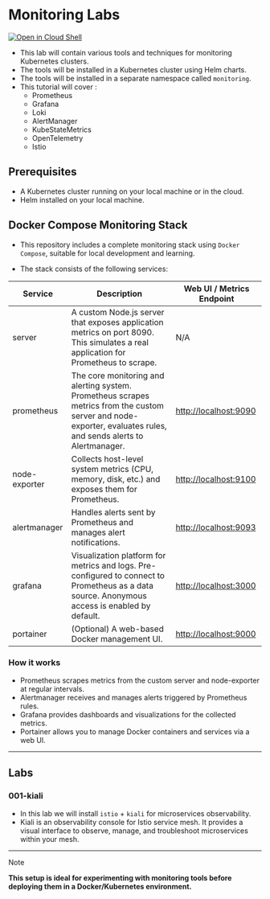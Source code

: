 # Monitoring Labs

[![Open in Cloud Shell](https://gstatic.com/cloudssh/images/open-btn.svg)](https://console.cloud.google.com/cloudshell/editor?cloudshell_git_repo=https://github.com/nirgeier/KubernetesLabs)


- This lab will contain various tools and techniques for monitoring Kubernetes clusters.
- The tools will be installed in a Kubernetes cluster using Helm charts.
- The tools will be installed in a separate namespace called `monitoring`.
- This tutorial will cover :
  - Prometheus
  - Grafana
  - Loki
  - AlertManager
  - KubeStateMetrics
  - OpenTelemetry
  - Istio

## Prerequisites

- A Kubernetes cluster running on your local machine or in the cloud.
- Helm installed on your local machine.

## Docker Compose Monitoring Stack

- This repository includes a complete monitoring stack using `Docker Compose`, suitable for local development and learning. 
  
- The stack consists of the following services:

| Service       | Description                                                                                                                                                      | Web UI / Metrics Endpoint                      |
| ------------- | ---------------------------------------------------------------------------------------------------------------------------------------------------------------- | ---------------------------------------------- |
| server        | A custom Node.js server that exposes application metrics on port 8090. This simulates a real application for Prometheus to scrape.                               | N/A                                            |
| prometheus    | The core monitoring and alerting system. Prometheus scrapes metrics from the custom server and node-exporter, evaluates rules, and sends alerts to Alertmanager. | [http://localhost:9090](http://localhost:9090) |
| node-exporter | Collects host-level system metrics (CPU, memory, disk, etc.) and exposes them for Prometheus.                                                                    | [http://localhost:9100](http://localhost:9100) |
| alertmanager  | Handles alerts sent by Prometheus and manages alert notifications.                                                                                               | [http://localhost:9093](http://localhost:9093) |
| grafana       | Visualization platform for metrics and logs. Pre-configured to connect to Prometheus as a data source. Anonymous access is enabled by default.                   | [http://localhost:3000](http://localhost:3000) |
| portainer     | (Optional) A web-based Docker management UI.                                                                                                                     | [http://localhost:9000](http://localhost:9000) |

### How it works

- Prometheus scrapes metrics from the custom server and node-exporter at regular intervals.
- Alertmanager receives and manages alerts triggered by Prometheus rules.
- Grafana provides dashboards and visualizations for the collected metrics.
- Portainer allows you to manage Docker containers and services via a web UI.

---

## Labs

### 001-kiali

- In this lab we will install `istio` + `kiali` for microservices observability.
- Kiali is an observability console for Istio service mesh. It provides a visual interface to observe, manage, and troubleshoot microservices within your mesh.


---

> [!NOTE]
**This setup is ideal for experimenting with monitoring tools before deploying them in a Docker/Kubernetes environment.**

